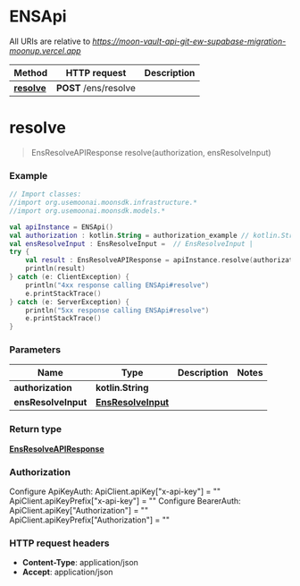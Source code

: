 # ENSApi

All URIs are relative to *https://moon-vault-api-git-ew-supabase-migration-moonup.vercel.app*

Method | HTTP request | Description
------------- | ------------- | -------------
[**resolve**](ENSApi.md#resolve) | **POST** /ens/resolve | 


<a id="resolve"></a>
# **resolve**
> EnsResolveAPIResponse resolve(authorization, ensResolveInput)



### Example
```kotlin
// Import classes:
//import org.usemoonai.moonsdk.infrastructure.*
//import org.usemoonai.moonsdk.models.*

val apiInstance = ENSApi()
val authorization : kotlin.String = authorization_example // kotlin.String | 
val ensResolveInput : EnsResolveInput =  // EnsResolveInput | 
try {
    val result : EnsResolveAPIResponse = apiInstance.resolve(authorization, ensResolveInput)
    println(result)
} catch (e: ClientException) {
    println("4xx response calling ENSApi#resolve")
    e.printStackTrace()
} catch (e: ServerException) {
    println("5xx response calling ENSApi#resolve")
    e.printStackTrace()
}
```

### Parameters

Name | Type | Description  | Notes
------------- | ------------- | ------------- | -------------
 **authorization** | **kotlin.String**|  |
 **ensResolveInput** | [**EnsResolveInput**](EnsResolveInput.md)|  |

### Return type

[**EnsResolveAPIResponse**](EnsResolveAPIResponse.md)

### Authorization


Configure ApiKeyAuth:
    ApiClient.apiKey["x-api-key"] = ""
    ApiClient.apiKeyPrefix["x-api-key"] = ""
Configure BearerAuth:
    ApiClient.apiKey["Authorization"] = ""
    ApiClient.apiKeyPrefix["Authorization"] = ""

### HTTP request headers

 - **Content-Type**: application/json
 - **Accept**: application/json

